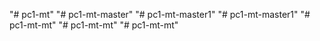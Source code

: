 "# pc1-mt" 
"# pc1-mt-master" 
"# pc1-mt-master1" 
"# pc1-mt-master1" 
"# pc1-mt-mt" 
"# pc1-mt-mt" 
"# pc1-mt-mt" 
